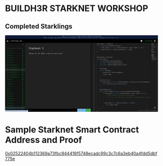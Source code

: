# BUILDH3R STARKNET WORKSHOP

## Completed Starklings 
![Starklings workshop completion screenshot](image.png)

# Sample Starknet Smart Contract Address and Proof 

[0x02522404b112369a73fbc844416f5748ecadc99c3c7c6a3eb40a4fdd5dbf775e](https://sepolia.starkscan.co/contract/0x02522404b112369a73fbc844416f5748ecadc99c3c7c6a3eb40a4fdd5dbf775e)

